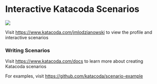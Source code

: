 # Interactive Katacoda Scenarios

[![](http://shields.katacoda.com/katacoda/jmlodzianowski/count.svg)](https://www.katacoda.com/jmlodzianowski "Get your profile on Katacoda.com")

Visit https://www.katacoda.com/jmlodzianowski to view the profile and interactive scenarios

### Writing Scenarios
Visit https://www.katacoda.com/docs to learn more about creating Katacoda scenarios

For examples, visit https://github.com/katacoda/scenario-example

